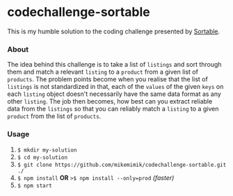 # codechallenge-sortable

This is my humble solution to the coding challenge presented by [Sortable](http://sortable.com/challenge/).

### About
The idea behind this challenge is to take a list of `listings` and sort through them and match a relevant `listing` to a `product` from a given list of `products`. The problem points become when you realise that the list of `listings` is not standardized in that, each of the `values` of the given `keys` on each `listing` object doesn't necessarily have the same data format as any other `listing`. The job then becomes, how best can you extract reliable data from the `listings` so that you can reliably match a `listing` to a given `product` from the list of `products`.

### Usage
1. `$ mkdir my-solution`
2. `$ cd my-solution`
3. `$ git clone https://github.com/mikemimik/codechallenge-sortable.git ./`
4. `$ npm install` **OR** `>$ npm install --only=prod` *(faster)*
5. `$ npm start`
